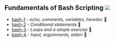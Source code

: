## Fundamentals of Bash Scripting ![](https://img.icons8.com/bubbles/72/console.png)



* [bash-1](bashScripting/bash-1.sh) - _echo, comments, variables, heredoc_ :penguin:
* [bash-2](bashScripting/bash-2.sh) - _Conditional statements_ :penguin:
* [bash-3](bashScripting/bash-3.sh) - _Loops and a simple exercise_ :penguin:
* [bash-4](bashScripting/bash-4.sh) - _Input, argumments, stderr_ :penguin:

